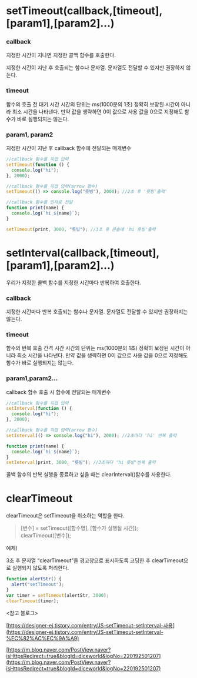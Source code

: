 # setTimeout(callback,[timeout],[param1],[param2]...)

### callback

지정한 시간이 지나면 지정한 콜백 함수를 호출한다.

지정한 시간이 지난 후 호출되는 함수나 문자열.
문자열도 전달할 수 있지만 권장하지 않는다.

### timeout

함수의 호출 전 대기 시간
시간의 단위는 ms(1000분의 1초)
정확히 보장된 시간이 아니라 최소 시간을 나타낸다.
만약 값을 생략하면 0이 값으로 사용 값을 0으로 지정해도 함수가 바로 실행되지는 않는다.

### param1, param2

지정한 시간이 지난 후 callback 함수에 전달되는 매개변수

```jsx
//callback 함수를 직접 입력
setTimeout(function () {
  console.log("hi");
}, 2000);

//callback 함수를 직접 입력(arrow 함수)
setTimeout(() => console.log("릇빙"), 2000); //2초 후 '릇빙'출력'

//callback 함수를 인자로 전달
function print(name) {
  console.log(`hi ${name}`);
}

setTimeout(print, 3000, "릇빙"); //3초 후 콘솔에 'hi 릇빙'출력
```

# setInterval(callback,[timeout],[param1],[param2]...)

우리가 지정한 콜백 함수를 지정한 시간마다 반복하여 호출한다.

### callback

지정한 시간마다 반복 호출되는 함수나 문자열.
문자열도 전달할 수 있지만 권장하지는 않는다.

### timeout

함수의 반복 호출 간격 시간
시간의 단위는 ms(1000분의 1초)
정확히 보장된 시간이 아니라 최소 시간을 나타낸다.
만약 값을 생략하면 0이 값으로 사용 값을 0으로 지정해도 함수가 바로 실행되지는 않는다.

### param1,param2...

callback 함수 호출 시 함수에 전달되는 매개변수

```js
//callback 함수를 직접 입력
setInterval(function () {
  console.log("hi");
}, 2000);

//callback 함수를 직접 입력(arrow 함수)
setInterval(() => console.log("hi"), 2000); //2초마다 'hi' 반복 출력

function print(name) {
  console.log(`hi ${name}`);
}
setInterval(print, 3000, "릇빙"); //3초마다 'hi 릇빙'반복 출력
```

콜백 함수의 반복 실행을 종료하고 싶을 때는 clearInterval()함수를 사용한다.

# clearTimeout

clearTimeout은 setTimeout을 취소하는 역할을 한다.

> [변수] = setTimeout([함수명], [함수가 실행될 시간]);<br />
> clearTimeout([변수]);

예제)

3초 후 문자열 “clearTimeout”을 경고창으로 표시하도록 코딩한 후 clearTimeout으로 실행되지 않도록 처리한다.

```js
function alertStr() {
  alert("setTimeout");
}
var timer = setTimeout(alertStr, 3000);
clearTimeout(timer);
```

<참고 블로그>

[https://designer-ej.tistory.com/entry/JS-setTimeout-setInterval-사용](https://designer-ej.tistory.com/entry/JS-setTimeout-setInterval-%EC%82%AC%EC%9A%A9)

[https://m.blog.naver.com/PostView.naver?isHttpsRedirect=true&blogId=diceworld&logNo=220192501207](https://m.blog.naver.com/PostView.naver?isHttpsRedirect=true&blogId=diceworld&logNo=220192501207)
